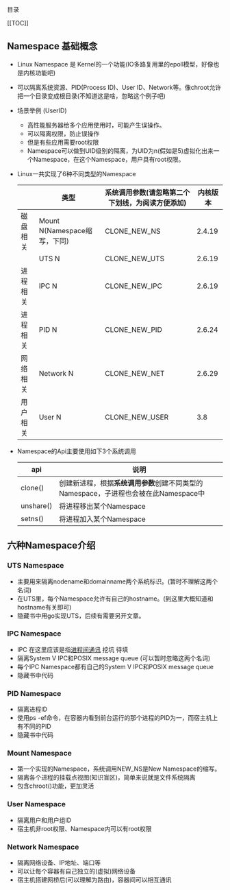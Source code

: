 目录

[[TOC]]

## Namespace 基础概念

- Linux Namespace 是 Kernel的一个功能(IO多路复用里的epoll模型，好像也是内核功能吧)
- 可以隔离系统资源、PID(Process ID)、User ID、Network等。像chroot允许把一个目录变成根目录(不知道这是啥，忽略这个例子吧)
- 场景举例 (UserID)
  - 高性能服务器给多个应用使用时，可能产生误操作。
  - 可以隔离权限，防止误操作
  - 但是有些应用需要root权限
  - Namespace可以做到UID级别的隔离，为UID为n(假如是5)虚拟化出来一个Namespace，在这个Namespace，用户具有root权限。

- Linux一共实现了6种不同类型的Namespace

  |          | 类型                         | 系统调用参数(请忽略第二个下划线，为阅读方便添加) | 内核版本 |
  | -------- | ---------------------------- | ------------------------------------------------ | -------- |
  | 磁盘相关 | Mount N(Namespace缩写，下同) | CLONE_NEW_NS                                     | 2.4.19   |
  |          | UTS N                        | CLONE_NEW_UTS                                    | 2.6.19   |
  | 进程相关 | IPC N                        | CLONE_NEW_IPC                                    | 2.6.19   |
  | 进程相关 | PID N                        | CLONE_NEW_PID                                    | 2.6.24   |
  | 网络相关 | Network N                    | CLONE_NEW_NET                                    | 2.6.29   |
  | 用户相关 | User N                       | CLONE_NEW_USER                                   | 3.8      |

- Namespace的Api主要使用如下3个系统调用

  | api       | 说明                                                         |
  | --------- | ------------------------------------------------------------ |
  | clone()   | 创建新进程，根据**系统调用参数**创建不同类型的Namespace，子进程也会被在此Namespace中 |
  | unshare() | 将进程移出某个Namespace                                      |
  | setns()   | 将进程加入某个Namespace                                      |

  
## 六种Namespace介绍
### UTS Namespace
- 主要用来隔离nodename和domainname两个系统标识。(暂时不理解这两个名词)
- 在UTS里，每个Namespace允许有自己的hostname。(到这里大概知道和hostname有关即可)
- 隐藏书中用go实现UTS，后续有需要另开文章。

### IPC Namespace
- IPC 在这里应该是指[进程间通讯]() 挖坑 待填
- 隔离System V IPC和POSIX message queue (可以暂时忽略这两个名词)
- 每个IPC Namespace都有自己的System V IPC和POSIX message queue
- 隐藏书中代码

### PID Namespace
- 隔离进程ID
- 使用ps -ef命令，在容器内看到前台运行的那个进程的PID为一，而宿主机上有不同的PID
- 隐藏书中代码

### Mount Namespace
- 第一个实现的Namespace，系统调用NEW_NS是New Namespace的缩写。
- 隔离各个进程的挂载点视图(知识盲区)，简单来说就是文件系统隔离
- 包含chroot()功能，更加灵活

### User Namespace
- 隔离用户和用户组ID
- 宿主机非root权限、Namespace内可以有root权限
### Network Namespace
- 隔离网络设备、IP地址、端口等
- 可以让每个容器有自己独立的(虚拟)网络设备
- 宿主机搭建网桥后(可以理解为路由)，容器间可以相互通讯
